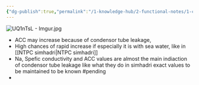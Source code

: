 ```yaml
---
{"dg-publish":true,"permalink":"/1-knowledge-hub/2-functional-notes/1-career-notes/3-tstps-kaniha-technical-notes/4-chemistry/chemistry/","noteIcon":""}
---
```


![UQ1nTsL - Imgur.jpg](/img/user/Obsidian%20Functional%20Stuff/z-All%20pdfs,%20Images%20&%20Small%20Excalidraws/UQ1nTsL%20-%20Imgur.jpg)

- ACC may increase because of condensor tube leakage, 
- High chances of rapid increase if especially it is with sea water, like in [[NTPC simhadri\|NTPC simhadri]]
- Na, Spefic conductivity and ACC values are almost the main indiaction of condensor tube leakage like what they do in simhadri exact values to be maintained to  be known #pending 
- 